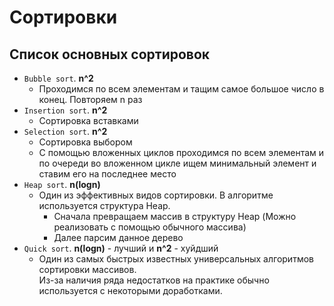 # Сортировки

## Список основных сортировок
* `Bubble sort`. **n^2**
  * Проходимся по всем элементам и тащим самое большое число в конец. Повторяем n раз
* `Insertion sort`. **n^2**
  * Сортировка вставками
* `Selection sort`. **n^2**
  * Сортировка выбором
  * С помощью вложенных циклов проходимся по всем элементам и по очереди во вложенном цикле ищем минимальный элемент и
  ставим его на последнее место 
* `Heap sort`. **n(logn)**
  * Один из эффективных видов сортировки. В алгоритме используется структура Heap.
    * Сначала превращаем массив в структуру Heap (Можно реализовать с помощью обычного массива)
    * Далее парсим данное дерево
* `Quick sort`. **n(logn)** - лучший и **n^2** - хуйдший
  * Один из самых быстрых известных универсальных алгоритмов сортировки массивов. \
  Из-за наличия ряда недостатков на практике обычно используется с некоторыми доработками.